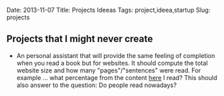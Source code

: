 Date: 2013-11-07
Title: Projects Ideeas
Tags: project,ideea,startup
Slug: projects

## Projects that I might never create

- An personal assistant that will provide the same feeling of completion when you read a book but for websites. It should compute the total website size and how many "pages"/"sentences" were read. For example ... what percentage from the content [here](http://developer.android.com/guide/) I read? This should also answer to the question: Do people read nowadays?